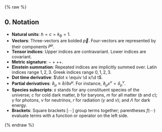 {% raw %} 

<section markdown="1">

## 0. Notation
 
- **Natural units**: $\hbar = c = k_B = 1$. 
- **Vectors**: Three-vectors are bolded $\vec p$. Four-vectors are represented by their components $P^\mu$.
- **Tensor indices**: Upper indices are contravariant. Lower indices are covariant.
- **Metric signature**: $- + + +$.
- **Einstein summation**: Repeated indices are implicitly summed over. Latin indices range $1,2,3$. Greek indices range $0,1,2,3$.
- **Dot time derivative**: $\dot x \equiv \d x/\d t$.
- **Partial derivatives**: $\partial_\mu \equiv \partial/\partial x^\mu$. For instance, $\partial_\mu x^\nu = \delta_\mu^\nu$.
- **Species subscripts**: $s$ stands for any constituent species of the universe; $c$ for cold dark matter, $b$ for baryons, $m$ for all matter ($b$ and $c$); $\gamma$ for photons, $\nu$ for neutrinos, $r$ for radiation ($\gamma$ and $\nu$); and $\Lambda$ for dark energy.
- **Brackets**: Square brackets $[\cdots]$ group terms together; parentheses $f(\cdots)$ evaluate terms with a function or operator on the left side.

</section>

{% endraw %}
